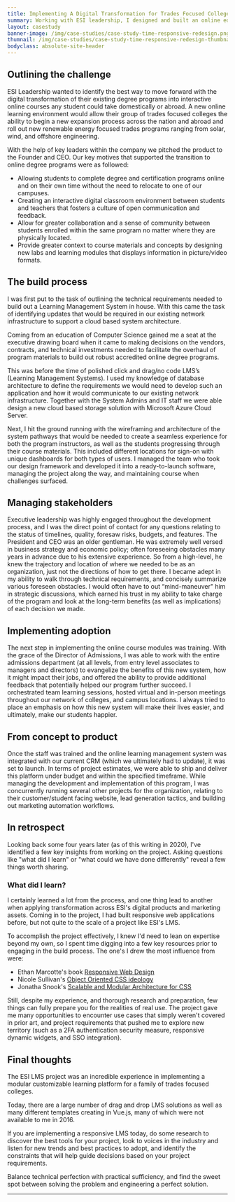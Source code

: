 ```yaml
---
title: Implementing A Digital Transformation for Trades Focused Colleges
summary: Working with ESI leadership, I designed and built an online education platform for their family of colleges. This was instrumental in the advancement of internationally accreddited degree programs to get students industry certifications around the world. Read about some of the challenges and opportunities we discovered in implementing an online focused education platform.
layout: casestudy
banner-image: /img/case-studies/case-study-time-responsive-redesign.png
thumnail: /img/case-studies/case-study-time-responsive-redesign-thumbnail.png
bodyclass: absolute-site-header
---
```


## Outlining the challenge

ESI Leadership wanted to identify the best way to move forward with the digital transformation of their existing degree programs into interactive online courses any student could take domestically or abroad. A new online learning environment would allow their group of trades focused colleges the ability to begin a new expansion process across the nation and abroad and roll out new renewable energy focused trades programs ranging from solar, wind, and offshore engineering.

With the help of key leaders within the company we pitched the product to the Founder and CEO. Our key motives that supported the transition to online degree programs were as followed:

- Allowing students to complete degree and certification programs online and on their own time without the need to relocate to one of our campuses.
- Creating an interactive digital classroom environment between students and teachers that fosters a culture of open communication and feedback.
- Allow for greater collaboration and a sense of community between students enrolled within the same program no matter where they are physically located.
- Provide greater context to course materials and concepts by designing new labs and learning modules that displays information in picture/video formats.

## The build process

I was first put to the task of outlining the technical requirements needed to build out a Learning Management System in house. With this came the task of identifying updates that would be required in our existing network infrastructure to support a cloud based system architecture. 

Coming from an education of Computer Science gained me a seat at the executive drawing board when it came to making decisions on the vendors, contracts, and technical investments needed to facilitate the overhaul of program materials to build out robust accredited online degree programs. 

This was before the time of polished click and drag/no code LMS’s (Learning Management Systems). I used my knowledge of database architecture to define the requirements we would need to develop such an application and how it would communicate to our existing network infrastructure. Together with the System Admins and IT staff we were able design a new cloud based storage solution with Microsoft Azure Cloud Server.

Next, I hit the ground running with the wireframing and architecture of the system pathways that would be needed to create a seamless experience for both the program instructors, as well as the students progressing through their course materials. This included different locations for sign-on with unique dashboards for both types of users. I managed the team who took our design framework and developed it into a ready-to-launch software, managing the project along the way, and maintaining course when challenges surfaced.

## Managing stakeholders

Executive leadership was highly engaged throughout the development process, and I was the direct point of contact for any questions relating to the status of timelines, quality, foresaw risks, budgets, and features. The President and CEO was an older gentleman. He was extremely well versed in business strategy and economic policy; often foreseeing obstacles many years in advance due to his extensive experience. So from a high-level, he knew the trajectory and location of where we needed to be as an organization, just not the directions of how to get there. I became adept in my ability to walk through technical requirements, and concisely summarize various foreseen obstacles. I would often have to out “mind-maneuver" him in strategic discussions, which earned his trust in my ability to take charge of the program and look at the long-term benefits (as well as implications) of each decision we made.

## Implementing adoption

The next step in implementing the online course modules was training. With the grace of the Director of Admissions, I was able to work with the entire admissions department (at all levels, from entry level associates to managers and directors) to evangelize the benefits of this new system, how it might impact their jobs, and offered the ability to provide additional feedback that potentially helped our program further succeed. I orchestrated team learning sessions, hosted virtual and in-person meetings throughout our network of colleges, and campus locations. I always tried to place an emphasis on how this new system will make their lives easier, and ultimately, make our students happier.

## From concept to product

Once the staff was trained and the online learning management system was integrated with our current CRM (which we ultimately had to update), it was set to launch. In terms of project estimates, we were able to ship and deliver this platform under budget and within the specified timeframe. While managing the development and implementation of this program, I was concurrently running several other projects for the organization, relating to their customer/student facing website, lead generation tactics, and building out marketing automation workflows.

## In retrospect

Looking back some four years later (as of this writing in 2020), I've identified a few key insights from working on the project. Asking questions like "what did I learn" or "what could we have done differently" reveal a few things worth sharing.

### What did I learn?

I certainly learned a lot from the process, and one thing lead to another when applying transformation across ESI's digital products and marketing assets. Coming in to the project, I had  built responsive web applications before, but not quite to the scale of a project like ESI's LMS.

To accomplish the project effectively, I knew I'd need to lean on expertise beyond my own, so I spent time digging into a few key resources prior to engaging in the build process. The one's I drew the most influence from were:
- Ethan Marcotte's book [Responsive Web Design](https://abookapart.com/products/responsive-web-design)
- Nicole Sullivan's [Object Oriented CSS ideology](https://github.com/stubbornella/oocss/wiki)
- Jonatha Snook's [Scalable and Modular Architecture for CSS](https://smacss.com/)

Still, despite my experience, and thorough research and preparation, few things can fully prepare you for the realities of real use. The project gave me many opportunities to encounter use cases that simply weren't covered in prior art, and project requirements that pushed me to explore new territory (such as a 2FA authentication security measure, responsive dynamic widgets, and SSO integration).


## Final thoughts

The ESI LMS project was an incredible experience in implementing a modular customizable learning platform for a family of trades focused colleges.

Today, there are a large number of drag and drop LMS solutions as well as many different templates creating in Vue.js, many of which were not available to me in 2016.

If you are implementing a responsive LMS today, do some research to discover the best tools for your project, look to voices in the industry and listen for new trends and best practices to adopt, and identify the constraints that will help guide decisions based on your project requirements.

Balance technical perfection with practical sufficiency, and find the sweet spot between solving the problem and engineering a perfect solution.

---